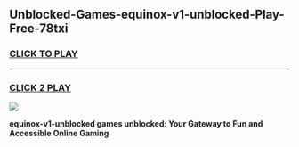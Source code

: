
## Unblocked-Games-equinox-v1-unblocked-Play-Free-78txi
<h3>
<a href="https://premium76.site?title=equinox-v1-unblocked&ref=23A">CLICK TO PLAY</a></h3>
<hr>

<h3>
<a href="https://premium76.site?title=equinox-v1-unblocked&ref=23A">CLICK 2 PLAY</a>
  
</h3>

<a href="https://premium76.site?title=equinox-v1-unblocked&ref=23A"><img src="https://clearcache.store/games.png"></a>


**equinox-v1-unblocked games unblocked: Your Gateway to Fun and Accessible Online Gaming**
